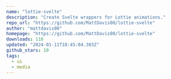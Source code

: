 ```yaml
---
name: "lottie-svelte"
description: "Create Svelte wrappers for Lottie animations."
repo_url: "https://github.com/MattDavis00/lottie-svelte"
author: "mattdavis00"
homepage: "https://github.com/MattDavis00/lottie-svelte"
downloads: 110
updated: "2024-01-11T18:45:04.303Z"
github_stars: 10
tags: 
  - ui
  - media
---
```

